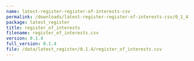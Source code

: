```yaml
---
name: latest-register-register-of-interests-csv
permalink: /downloads/latest-register-register-of-interests-csv/0_1_4
package: latest_register
title: register_of_interests
filename: register_of_interests.csv
version: 0.1.4
full_version: 0.1.4
file: /data/latest_register/0.1.4/register_of_interests.csv
---
```

